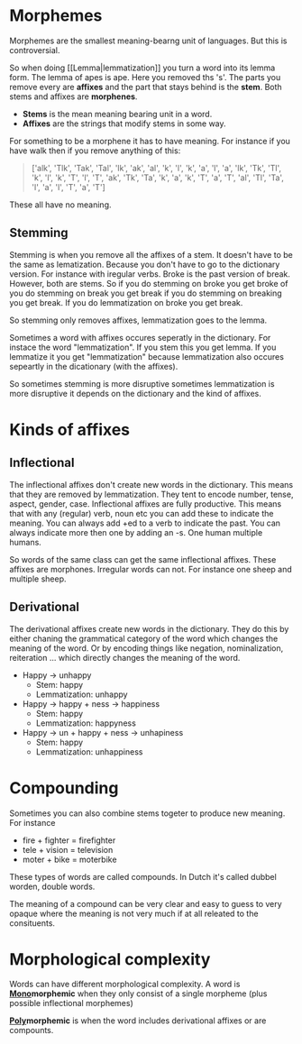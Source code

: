 # Morphemes
Morphemes are the smallest meaning-bearng unit of languages. But this is controversial. 

So when doing [[Lemma|lemmatization]] you turn a word into its lemma form. The lemma of apes is ape. Here you removed ths 's'. The parts you remove every are **affixes** and the part that stays behind is the **stem**. Both stems and affixes are **morphenes**. 

- **Stems** is the mean meaning bearing unit in a word.
- **Affixes** are the strings that modify stems in some way.

For something to be a morphene it has to have meaning. For instance if you have walk then if you remove anything of this:  

>['alk', 'Tlk', 'Tak', 'Tal', 'lk', 'ak', 'al', 'k', 'l', 'k', 'a', 'l', 'a', 'lk', 'Tk', 'Tl', 'k', 'l', 'k', 'T', 'l', 'T', 'ak', 'Tk', 'Ta', 'k', 'a', 'k', 'T', 'a', 'T', 'al', 'Tl', 'Ta', 'l', 'a', 'l', 'T', 'a', 'T']

These all have no meaning. 

## Stemming

Stemming is when you remove all the affixes of a stem. It doesn't have to be the same as lematization. Because you don't have to go to the dictionary version. For instance with iregular verbs. Broke is the past version of break. However, both are stems. So if you do stemming on broke you get broke of you do stemming on break you get break if you do stemming on breaking you get break. If you do lemmatization on broke you get break. 

So stemming only removes affixes, lemmatization goes to the lemma. 

Sometimes a word with affixes occures seperatly in the dictionary. For instace the word "lemmatization". If you stem this you get lemma. If you lemmatize it you get "lemmatization" because lemmatization also occures sepeartly in the dicationary (with the affixes). 

So sometimes stemming is more disruptive sometimes lemmatization is more disruptive it depends on the dictionary and the kind of affixes. 

# Kinds of affixes

## Inflectional
The inflectional affixes don't create new words in the dictionary. This means that they are removed by lemmatization. They tent to encode number, tense, aspect, gender, case. Inflectional affixes are fully productive. This means that with any (regular) verb, noun etc you can add these to indicate the meaning. You can always add +ed to a verb to indicate the past. You can always indicate more then one by adding an -s. One  human multiple humans. 

So words of the same class can get the same inflectional affixes. These affixes are morphones. Irregular words can not. For instance one sheep and multiple sheep.

## Derivational 
The derivational affixes create new words in the dictionary. They do this by either chaning the grammatical category of the word which changes the meaning of the word. Or by encoding things like negation, nominalization, reiteration ... which directly changes the meaning of the word.

- Happy → unhappy 
	- Stem: happy
	- Lemmatization: unhappy
- Happy → happy + ness → happiness
	- Stem: happy
	- Lemmatization: happyness
- Happy → un + happy + ness → unhapiness 
	- Stem: happy
	- Lemmatization: unhappiness

# Compounding 
Sometimes you can also combine stems togeter to produce new meaning. For instance 
- fire + fighter = firefighter
- tele + vision = television
- moter + bike = moterbike

These types of words are called compounds. In Dutch it's called dubbel worden, double words. 

The meaning of a compound can be very clear and easy to guess to very opaque where the meaning is not very much if at all releated to the consituents.

# Morphological complexity
Words can have different morphological complexity. A word is <b><u>Mono</u>morphemic</b> when they only consist of a single morpheme (plus possible inflectional morphemes) 

<b><u>Poly</u>morphemic</b> is when the word includes derivational affixes or are compounts. 
